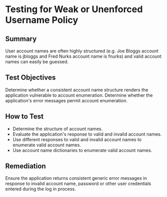 # Testing for Weak or Unenforced Username Policy

## Summary

User account names are often highly structured (e.g. Joe Bloggs account name is jbloggs and Fred Nurks account name is fnurks) and valid account names can easily be guessed.

## Test Objectives

Determine whether a consistent account name structure renders the application vulnerable to account enumeration. Determine whether the application's error messages permit account enumeration.

## How to Test

- Determine the structure of account names.
- Evaluate the application's response to valid and invalid account names.
- Use different responses to valid and invalid account names to enumerate valid account names.
- Use account name dictionaries to enumerate valid account names.

## Remediation

Ensure the application returns consistent generic error messages in response to invalid account name, password or other user credentials entered during the log in process.
